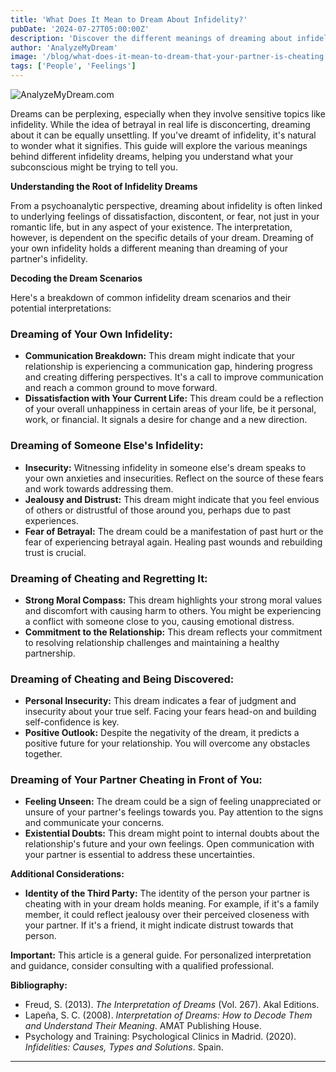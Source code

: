 ```yaml
---
title: 'What Does It Mean to Dream About Infidelity?'
pubDate: '2024-07-27T05:00:00Z'
description: 'Discover the different meanings of dreaming about infidelity, from personal insecurity to communication problems in the couple.'
author: 'AnalyzeMyDream'
image: '/blog/what-does-it-mean-to-dream-that-your-partner-is-cheating.jpeg'
tags: ['People', 'Feelings']
---
```


![AnalyzeMyDream.com](/blog/what-does-it-mean-to-dream-that-your-partner-is-cheating.jpeg)


Dreams can be perplexing, especially when they involve sensitive topics like infidelity. While the idea of betrayal in real life is disconcerting, dreaming about it can be equally unsettling. If you've dreamt of infidelity, it's natural to wonder what it signifies. This guide will explore the various meanings behind different infidelity dreams, helping you understand what your subconscious might be trying to tell you.

**Understanding the Root of Infidelity Dreams**

From a psychoanalytic perspective, dreaming about infidelity is often linked to underlying feelings of dissatisfaction, discontent, or fear, not just in your romantic life, but in any aspect of your existence.  The interpretation, however, is dependent on the specific details of your dream. Dreaming of your own infidelity holds a different meaning than dreaming of your partner's infidelity.

**Decoding the Dream Scenarios**

Here's a breakdown of common infidelity dream scenarios and their potential interpretations:

### Dreaming of Your Own Infidelity:

- **Communication Breakdown:** This dream might indicate that your relationship is experiencing a communication gap, hindering progress and creating differing perspectives.  It's a call to improve communication and reach a common ground to move forward.
- **Dissatisfaction with Your Current Life:** This dream could be a reflection of your overall unhappiness in certain areas of your life, be it personal, work, or financial.  It signals a desire for change and a new direction.


### Dreaming of Someone Else's Infidelity:

- **Insecurity:** Witnessing infidelity in someone else's dream speaks to your own anxieties and insecurities.  Reflect on the source of these fears and work towards addressing them.
- **Jealousy and Distrust:** This dream might indicate that you feel envious of others or distrustful of those around you, perhaps due to past experiences.
- **Fear of Betrayal:**  The dream could be a manifestation of past hurt or the fear of experiencing betrayal again.  Healing past wounds and rebuilding trust is crucial.

### Dreaming of Cheating and Regretting It:

- **Strong Moral Compass:** This dream highlights your strong moral values and discomfort with causing harm to others. You might be experiencing a conflict with someone close to you, causing emotional distress.
- **Commitment to the Relationship:**  This dream reflects your commitment to resolving relationship challenges and maintaining a healthy partnership.

### Dreaming of Cheating and Being Discovered:

- **Personal Insecurity:**  This dream indicates a fear of judgment and insecurity about your true self.  Facing your fears head-on and building self-confidence is key.
- **Positive Outlook:** Despite the negativity of the dream, it predicts a positive future for your relationship.  You will overcome any obstacles together.

### Dreaming of Your Partner Cheating in Front of You:

- **Feeling Unseen:** The dream could be a sign of feeling unappreciated or unsure of your partner's feelings towards you.  Pay attention to the signs and communicate your concerns.
- **Existential Doubts:** This dream might point to internal doubts about the relationship's future and your own feelings.  Open communication with your partner is essential to address these uncertainties.

**Additional Considerations:**

- **Identity of the Third Party:** The identity of the person your partner is cheating with in your dream holds meaning. For example, if it's a family member, it could reflect jealousy over their perceived closeness with your partner. If it's a friend, it might indicate distrust towards that person.

**Important:** This article is a general guide. For personalized interpretation and guidance, consider consulting with a qualified professional.

**Bibliography:**

* Freud, S. (2013). *The Interpretation of Dreams* (Vol. 267). Akal Editions.
* Lapeña, S. C. (2008). *Interpretation of Dreams: How to Decode Them and Understand Their Meaning*. AMAT Publishing House.
* Psychology and Training: Psychological Clinics in Madrid. (2020). *Infidelities: Causes, Types and Solutions*. Spain.

---